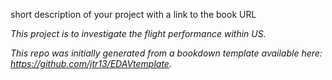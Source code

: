 short description of your project with a link to the book URL

*This project is to investigate the flight performance within US.* 

*This repo was initially generated from a bookdown template available here: https://github.com/jtr13/EDAVtemplate.*	
